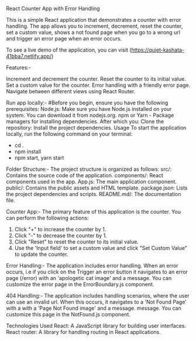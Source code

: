 React Counter App with Error Handling

This is a simple React application that demonstrates a counter with error handling. The app allows you to increment, decrement, reset the counter, set a custom value, shows a not found page when you go to a wrong url and trigger an error page when an error occurs.

To see a live demo of the application, you can visit (https://quiet-kashata-41bba7.netlify.app/)

Features:-

Increment and decrement the counter.
Reset the counter to its initial value.
Set a custom value for the counter.
Error handling with a friendly error page.
Navigate between different views using React Router.

Run app locally:- #Before you begin, ensure you have the following prerequisites:
Node.js: Make sure you have Node.js installed on your system. You can download it from nodejs.org.
npm or Yarn - Package managers for installing dependencies. After which you:
Clone the repository: Install the project dependencies.
Usage To start the application locally, run the following command on your terminal:

- cd .
- npm install
- npm start, yarn start

Folder Structure:- The project structure is organized as follows:
src/: Contains the source code of the application.
components/: React components used in the app.
App.js: The main application component.
public/: Contains the public assets and HTML template.
package.json: Lists the project dependencies and scripts.
README.md/: The documentation file.

Counter App:- The primary feature of this application is the counter. You can perform the following actions:

1. Click "+" to increase the counter by 1.
2. Click "-" to decrease the counter by 1.
3. Click "Reset" to reset the counter to its initial value.
4. Use the 'Input field' to set a custom value and click "Set Custom Value" to update the counter.

Error Handling:- The application includes error handling. When an error occurs, i.e if you click on the Trigger an error button it navigates to an error page (/error) with an 'apologetic cat image' and a message. You can customize the error page in the ErrorBoundary.js component.

404 Handling:- The application includes handling scenarios, where the user can use an invalid url. When this occurs, it navigates to a 'Not Found Page' with a with a 'Page Not Found image' and a message. message. You can customize this page in the NotFound.js component.

Technologies Used
React: A JavaScript library for building user interfaces.
React router: A library for handling routing in React applications.
